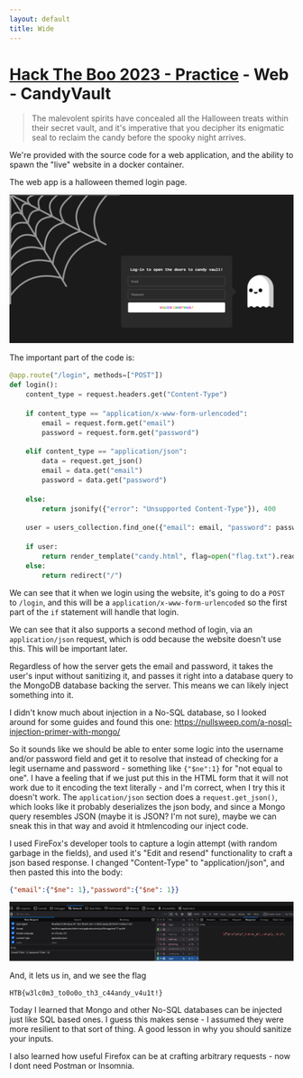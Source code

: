 ```yaml
---
layout: default
title: Wide
---
```


# [Hack The Boo 2023 - Practice](index.md) - Web - CandyVault

> The malevolent spirits have concealed all the Halloween treats within their secret vault, and it's imperative that you decipher its enigmatic seal to reclaim the candy before the spooky night arrives.

We're provided with the source code for a web application, and the ability to spawn the "live" website in a docker container.

The web app is a halloween themed login page.

![Candyvault](web-candyvault/01.png)

The important part of the code is:

```python
@app.route("/login", methods=["POST"])
def login():
    content_type = request.headers.get("Content-Type")

    if content_type == "application/x-www-form-urlencoded":
        email = request.form.get("email")
        password = request.form.get("password")

    elif content_type == "application/json":
        data = request.get_json()
        email = data.get("email")
        password = data.get("password")
    
    else:
        return jsonify({"error": "Unsupported Content-Type"}), 400

    user = users_collection.find_one({"email": email, "password": password})

    if user:
        return render_template("candy.html", flag=open("flag.txt").read())
    else:
        return redirect("/")
```

We can see that it when we login using the website, it's going to do a `POST` to `/login`, and this will be a `application/x-www-form-urlencoded` so the first part of the `if` statement will handle that login.

We can see that it also supports a second method of login, via an `application/json` request, which is odd because the website doesn't use this. This will be important later.

Regardless of how the server gets the email and password, it takes the user's input without sanitizing it, and passes it right into a database query to the MongoDB database backing the server. This means we can likely inject something into it.

I didn't know much about injection in a No-SQL database, so I looked around for some guides and found this one: https://nullsweep.com/a-nosql-injection-primer-with-mongo/

So it sounds like we should be able to enter some logic into the username and/or password field and get it to resolve that instead of checking for a legit username and password - something like `{"$ne":1}` for "not equal to one". I have a feeling that if we just put this in the HTML form that it will not work due to it encoding the text literally - and I'm correct, when I try this it doesn't work. The `application/json` section does a `request.get_json()`, which looks like it probably deserializes the json body, and since a Mongo query resembles JSON (maybe it is JSON? I'm not sure), maybe we can sneak this in that way and avoid it htmlencoding our inject code.

I used FireFox's developer tools to capture a login attempt (with random garbage in the fields), and used it's "Edit and resend" functionality to craft a json based response. I changed "Content-Type" to "application/json", and then pasted this into the body:

```json
{"email":{"$ne": 1},"password":{"$ne": 1}}
```

![Candyvault](web-candyvault/02.png)

And, it lets us in, and we see the flag

```
HTB{w3lc0m3_to0o0o_th3_c44andy_v4u1t!}
```

Today I learned that Mongo and other No-SQL databases can be injected just like SQL based ones. I guess this makes sense - I assumed they were more resilient to that sort of thing. A good lesson in why you should sanitize your inputs.

I also learned how useful Firefox can be at crafting arbitrary requests - now I dont need Postman or Insomnia.